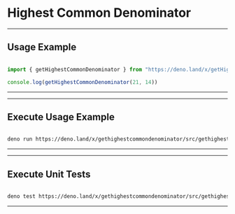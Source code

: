 # Highest Common Denominator

---
## Usage Example

```ts

import { getHighestCommonDenominator } from "https://deno.land/x/getHighestCommonDenominator/mod.ts"

console.log(getHighestCommonDenominator(21, 14))

```

---

---

## Execute Usage Example  
```sh

deno run https://deno.land/x/gethighestcommondenominator/src/gethighestcommondenominator.ts

```

---

---
## Execute Unit Tests  

```sh

deno test https://deno.land/x/gethighestcommondenominator/src/gethighestcommondenominator.spec.ts

```

---

